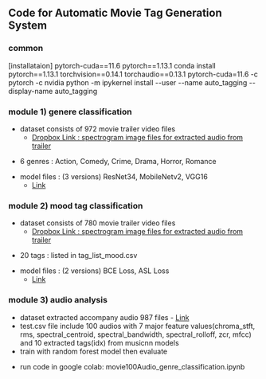 ## Code for Automatic Movie Tag Generation System

### common
[installataion]
pytorch-cuda==11.6
pytorch==1.13.1
conda install pytorch==1.13.1 torchvision==0.14.1 torchaudio==0.13.1 pytorch-cuda=11.6 -c pytorch -c nvidia
python -m ipykernel install --user --name auto_tagging --display-name auto_tagging

### module 1) genere classification 

* dataset consists of 972 movie trailer video files  
    - [Dropbox Link : spectrogram image files for extracted audio from trailer](https://www.dropbox.com/home/automatic_movie_tagging/dataset/genre/new2)
- 6 genres : Action, Comedy, Crime, Drama, Horror, Romance
* model files : (3 versions) ResNet34, MobileNetv2, VGG16
    - [Link](https://www.dropbox.com/scl/fo/nf1eu8ujms4p784k8r848/h?rlkey=82t2w34hw0ko0rh6eemeqq68a&dl=0)

### module 2) mood tag classification

* dataset consists of 780 movie trailer video files  
    - [Dropbox Link : spectrogram image files for extracted audio from trailer](https://www.dropbox.com/home/automatic_movie_tagging/dataset/tag)
- 20 tags : listed in tag_list_mood.csv
* model files : (2 versions) BCE Loss, ASL Loss
    - [Link](https://www.dropbox.com/scl/fo/xbxa1tp52eub0x1us8ee8/h?rlkey=c3dmety4wcnwqif0tcurmqnun&dl=0)

### module 3) audio analysis

* dataset extracted accompany audio 987 files
      - [Link](https://drive.google.com/drive/folders/1Sc4YUPtTIEK25cWh-pQwQe-61yhJhykJ?usp=sharing)
* test.csv file include 100 audios with 7 major feature values(chroma_stft, rms, spectral_centroid, spectral_bandwidth, spectral_rolloff, zcr, mfcc) 
and 10 extracted tags(idx) from musicnn models
* train with random forest model then evaluate
- run code in google colab: movie100Audio_genre_classification.ipynb





